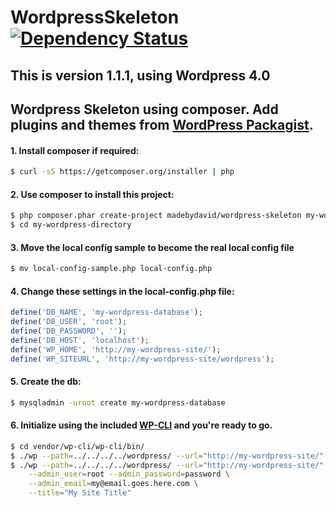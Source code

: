 # WordpressSkeleton [![Dependency Status](http://www.versioneye.com/php/madebydavid:wordpress-skeleton/1.1.1/badge.svg)](http://www.versioneye.com/php/madebydavid:wordpress-skeleton/1.1.1)

## This is version 1.1.1, using Wordpress 4.0

## Wordpress Skeleton using composer. Add plugins and themes from [WordPress Packagist](http://wpackagist.org/).

#### 1. Install composer if required:
```bash
$ curl -sS https://getcomposer.org/installer | php
```

#### 2. Use composer to install this project:
```bash
$ php composer.phar create-project madebydavid/wordpress-skeleton my-wordpress-directory 1.1.1
$ cd my-wordpress-directory
```

#### 3. Move the local config sample to become the real local config file
```bash
$ mv local-config-sample.php local-config.php
```

#### 4. Change these settings in the local-config.php file:
```php
define('DB_NAME', 'my-wordpress-database');
define('DB_USER', 'root');
define('DB_PASSWORD', '');
define('DB_HOST', 'localhost'); 
define('WP_HOME', 'http://my-wordpress-site/');
define('WP_SITEURL', 'http://my-wordpress-site/wordpress');
```

#### 5. Create the db:
```bash
$ mysqladmin -uroot create my-wordpress-database
```

#### 6. Initialize using the included [WP-CLI](http://wp-cli.org/) and you're ready to go.
```bash
$ cd vendor/wp-cli/wp-cli/bin/
$ ./wp --path=../../../../wordpress/ --url="http://my-wordpress-site/" db reset
$ ./wp --path=../../../../wordpress/ --url="http://my-wordpress-site/" core install \
    --admin_user=root --admin_password=password \
    --admin_email=my@email.goes.here.com \
    --title="My Site Title" 
```

